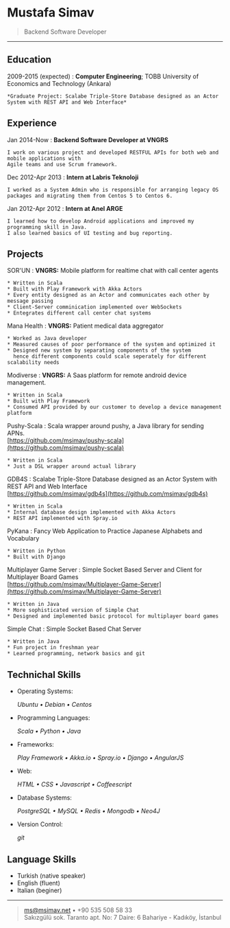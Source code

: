 Mustafa Simav
============

>  Backend Software Developer

----


Education
---------

2009-2015 (expected)
:   **Computer Engineering**; TOBB University of Economics and Technology (Ankara)

    *Graduate Project: Scalabe Triple-Store Database designed as an Actor System with REST API and Web Interface*


Experience
----------

Jan 2014-Now
:   **Backend Software Developer at VNGRS**

    I work on various project and developed RESTFUL APIs for both web and mobile applications with
    Agile teams and use Scrum framework.


Dec 2012-Apr 2013
:    **Intern at Labris Teknoloji**

    I worked as a System Admin who is responsible for arranging legacy OS packages and migrating them from Centos 5 to Centos 6.

Jan 2012-Apr 2012
:   **Intern at Anel ARGE**

    I learned how to develop Android applications and improved my programming skill in Java.
    I also learned basics of UI testing and bug reporting.


Projects
--------------------

SOR'UN
:   **VNGRS:** Mobile platform for realtime chat with call center agents

    * Written in Scala
    * Built with Play Framework with Akka Actors
    * Every entity designed as an Actor and communicates each other by message passing
    * Client-Server comminication implemented over WebSockets
    * Entegrates different call center chat systems

Mana Health
:   **VNGRS:** Patient medical data aggregator

    * Worked as Java developer
    * Measured causes of poor performance of the system and optimized it
    * Designed new system by separating components of the system
      hence different components could scale seperately for different scalability needs

Modiverse
:   **VNGRS:** A Saas platform for remote android device management.

    * Written in Scala
    * Built with Play Framework
    * Consumed API provided by our customer to develop a device management platform

Pushy-Scala
:   Scala wrapper around pushy, a Java library for sending APNs. \
    [https://github.com/msimav/pushy-scala](https://github.com/msimav/pushy-scala)

    * Written in Scala
    * Just a DSL wrapper around actual library

GDB4S
:   Scalabe Triple-Store Database designed as an Actor System with REST API and Web Interface \
    [https://github.com/msimav/gdb4s](https://github.com/msimav/gdb4s)

    * Written in Scala
    * Internal database design implemented with Akka Actors
    * REST API implemented with Spray.io

PyKana
:   Fancy Web Application to Practice Japanese Alphabets and Vocabulary

    * Written in Python
    * Built with Django

Multiplayer Game Server
:   Simple Socket Based Server and Client for Multiplayer Board Games \
    [https://github.com/msimav/Multiplayer-Game-Server](https://github.com/msimav/Multiplayer-Game-Server)

    * Written in Java
    * More sophisticated version of Simple Chat
    * Designed and implemented basic protocol for multiplayer board games

Simple Chat
:   Simple Socket Based Chat Server

    * Written in Java
    * Fun project in freshman year
    * Learned programming, network basics and git

Technichal Skills
----------------------------------------

* Operating Systems:

    *Ubuntu • Debian • Centos*

* Programming Languages:

    *Scala • Python • Java*

* Frameworks:

    *Play Framework • Akka.io • Spray.io • Django • AngularJS*

* Web:

    *HTML • CSS • Javascript • Coffeescript*

* Database Systems:

    *PostgreSQL • MySQL • Redis • Mongodb • Neo4J*

* Version Control:

    *git*


Language Skills
----------------------------------------

* Turkish (native speaker)
* English (fluent)
* Italian (beginer)


----

> <ms@msimav.net> • +90 535 508 58 33\
> Sakızgülü sok. Taranto apt. No: 7 Daire: 6 Bahariye - Kadıköy, İstanbul
